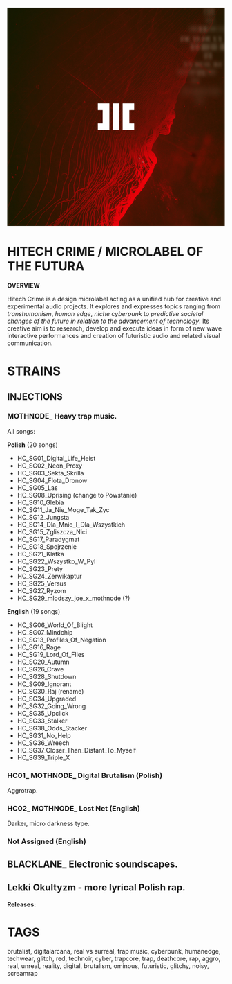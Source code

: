 ![](assets/hitechcrime.png)

# HITECH CRIME / MICROLABEL OF THE FUTURA

**OVERVIEW**

Hitech Crime is a design microlabel acting as a unified hub for creative and experimental audio projects. It explores and expresses topics ranging from *transhumanism*, *human edge*, *niche cyberpunk* to *predictive societal changes of the future in relation to the advancement of technology*. Its creative aim is to research, develop and execute ideas in form of new wave interactive performances and creation of futuristic audio and related visual communication.

# STRAINS

## INJECTIONS

### MOTHNODE_ Heavy trap music.

All songs:

**Polish** (20 songs)

+ HC_SG01_Digital_Life_Heist
+ HC_SG02_Neon_Proxy
+ HC_SG03_Sekta_Skrilla
+ HC_SG04_Flota_Dronow
+ HC_SG05_Las
+ HC_SG08_Uprising (change to Powstanie)
+ HC_SG10_Glebia
+ HC_SG11_Ja_Nie_Moge_Tak_Zyc
+ HC_SG12_Jungsta
+ HC_SG14_Dla_Mnie_I_Dla_Wszystkich
+ HC_SG15_Zgliszcza_Nici
+ HC_SG17_Paradygmat
+ HC_SG18_Spojrzenie
+ HC_SG21_Klatka
+ HC_SG22_Wszystko_W_Pyl
+ HC_SG23_Prety
+ HC_SG24_Zerwikaptur
+ HC_SG25_Versus
+ HC_SG27_Ryzom
+ HC_SG29_mlodszy_joe_x_mothnode (?)

**English** (19 songs)

+ HC_SG06_World_Of_Blight
+ HC_SG07_Mindchip
+ HC_SG13_Profiles_Of_Negation
+ HC_SG16_Rage
+ HC_SG19_Lord_Of_Flies
+ HC_SG20_Autumn
+ HC_SG26_Crave
+ HC_SG28_Shutdown
+ HC_SG09_Ignorant
+ HC_SG30_Raj (rename)
+ HC_SG34_Upgraded
+ HC_SG32_Going_Wrong
+ HC_SG35_Upclick
+ HC_SG33_Stalker
+ HC_SG38_Odds_Stacker
+ HC_SG31_No_Help
+ HC_SG36_Wreech
+ HC_SG37_Closer_Than_Distant_To_Myself
+ HC_SG39_Triple_X

### HC01_ MOTHNODE_ Digital Brutalism (Polish)

Aggrotrap.

### HC02_ MOTHNODE_ Lost Net (English)

Darker, micro darkness type.

### Not Assigned (English)

## BLACKLANE_ Electronic soundscapes.

## Lekki Okultyzm - more lyrical Polish rap.

**Releases:**



# **TAGS**
brutalist, digitalarcana, real vs surreal, trap music, cyberpunk, humanedge, techwear, glitch, red, technoir, cyber, trapcore, trap, deathcore, rap, aggro, real, unreal, reality, digital, brutalism, ominous, futuristic, glitchy, noisy, screamrap
